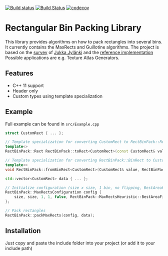 [![Build status](https://ci.appveyor.com/api/projects/status/wog6f0mocvqysgta/branch/master?svg=true)](https://ci.appveyor.com/project/FlorianPreinfalk/rectbinpack/branch/master) [![Build Status](https://travis-ci.org/falki147/RectBinPack.svg?branch=master)](https://travis-ci.org/falki147/RectBinPack) [![codecov](https://codecov.io/gh/falki147/RectBinPack/branch/master/graph/badge.svg)](https://codecov.io/gh/falki147/RectBinPack)

Rectangular Bin Packing Library
=============================
This library provides algorithms on how to pack rectangles into several bins. It currently contains the MaxRects and Guillotine algorithms. The project is based on the [survey](http://clb.demon.fi/files/RectangleBinPack.pdf) of [Jukka Jylänki](https://github.com/juj) and the [reference implementation](https://github.com/juj/RectangleBinPack) Possible applications are e.g. Texture Atlas Generators.

Features
--------
* C++ 11 support
* Header only
* Custom types using template specialization

Example
-------
Full example can be found in `src/Example.cpp`

```C++
struct CustomRect { ... };

// Template specialization for converting CustomRect to RectBinPack::Rect
template<>
RectBinPack::Rect RectBinPack::toRect<CustomRect>(const CustomRect& value) { ... }

// Template specialization for converting RectBinPack::BinRect to CustomRect
template<>
void RectBinPack::fromBinRect<CustomRect>(CustomRect& value, RectBinPack::BinRect rect) { ... }

std::vector<CustomRect> data { ... };

// Initialize configuration (size x size, 1 bin, no flipping, BestAreaFit)
RectBinPack::MaxRectsConfiguration config {
	size, size, 1, 1, false, RectBinPack::MaxRectsHeuristic::BestAreaFit
};

// Pack rectangles
RectBinPack::packMaxRects(config, data);
```

Installation
------------
Just copy and paste the include folder into your project (or add it to your include path)
